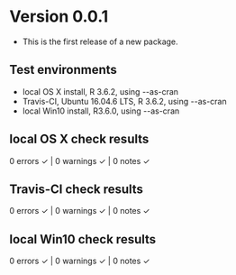 

# Version 0.0.1

* This is the first release of a new package.


## Test environments
* local OS X install, R 3.6.2, using --as-cran
* Travis-CI, Ubuntu 16.04.6 LTS, R 3.6.2, using --as-cran
* local Win10 install, R3.6.0, using --as-cran


## local OS X check results

0 errors ✓ | 0 warnings ✓ | 0 notes ✓


## Travis-CI check results

0 errors ✓ | 0 warnings ✓ | 0 notes ✓


## local Win10 check results

0 errors ✓ | 0 warnings ✓ | 0 notes ✓
